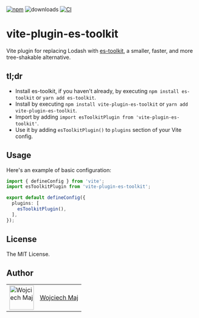 [![npm](https://img.shields.io/npm/v/vite-plugin-es-toolkit.svg)](https://www.npmjs.com/package/vite-plugin-es-toolkit) ![downloads](https://img.shields.io/npm/dt/vite-plugin-es-toolkit.svg) [![CI](https://github.com/wojtekmaj/vite-plugin-es-toolkit/actions/workflows/ci.yml/badge.svg)](https://github.com/wojtekmaj/vite-plugin-es-toolkit/actions)

# vite-plugin-es-toolkit

Vite plugin for replacing Lodash with [es-toolkit](https://es-toolkit.slash.page/), a smaller, faster, and more tree-shakable alternative.

## tl;dr

- Install es-toolkit, if you haven't already, by executing `npm install es-toolkit` or `yarn add es-toolkit`.
- Install by executing `npm install vite-plugin-es-toolkit` or `yarn add vite-plugin-es-toolkit`.
- Import by adding `import esToolkitPlugin from 'vite-plugin-es-toolkit'`.
- Use it by adding `esToolkitPlugin()` to `plugins` section of your Vite config.

## Usage

Here's an example of basic configuration:

```ts
import { defineConfig } from 'vite';
import esToolkitPlugin from 'vite-plugin-es-toolkit';

export default defineConfig({
  plugins: [
    esToolkitPlugin(),
  ],
});
```

## License

The MIT License.

## Author

<table>
  <tr>
    <td >
      <img src="https://avatars.githubusercontent.com/u/5426427?v=4&s=128" width="64" height="64" alt="Wojciech Maj">
    </td>
    <td>
      <a href="https://github.com/wojtekmaj">Wojciech Maj</a>
    </td>
  </tr>
</table>
